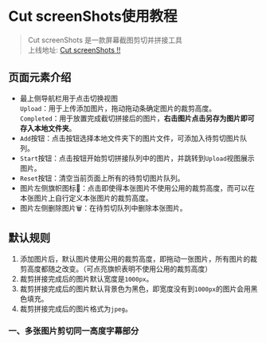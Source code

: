# Cut screenShots使用教程
> Cut screenShots 是一款屏幕截图剪切并拼接工具<br />
> 上线地址: [Cut screenShots !!](https://guangtt.github.io/vue-cutscreens-s/dist/index.html)

## 页面元素介绍
- 最上侧导航栏用于点击切换视图
  <br />`Upload`：用于上传添加图片，拖动拖动条确定图片的裁剪高度。
  <br />`Completed`：用于放置完成截切拼接后的图片，**右击图片点击另存为图片即可存入本地文件夹**。
- `Add`按钮：点击按钮选择本地文件夹下的图片文件，可添加入待剪切图片队列。
- `Start`按钮：点击按钮开始剪切拼接队列中的图片，并跳转到`Upload`视图展示图片。
- `Reset`按钮：清空当前页面上所有的待剪切图片队列。
- 图片左侧旗帜图标🚩：点击即使得本张图片不使用公用的裁剪高度，而可以在本张图片上自行定义本张图片的裁剪高度。
- 图片左侧删除图片🗑：在待剪切队列中删除本张图片。

## 默认规则
1. 添加图片后，默认图片使用公用的裁剪高度，即拖动一张图片，所有图片的裁剪高度都随之改变。（可点亮旗帜表明不使用公用的裁剪高度）
2. 裁剪拼接完成后的图片默认宽度是`1000px`。
3. 裁剪拼接完成后的图片默认背景色为黑色，即宽度没有到`1000px`的图片会用黑色填充。
4. 裁剪拼接完成后的图片格式为`jpeg`。

### 一、多张图片剪切同一高度字幕部分

